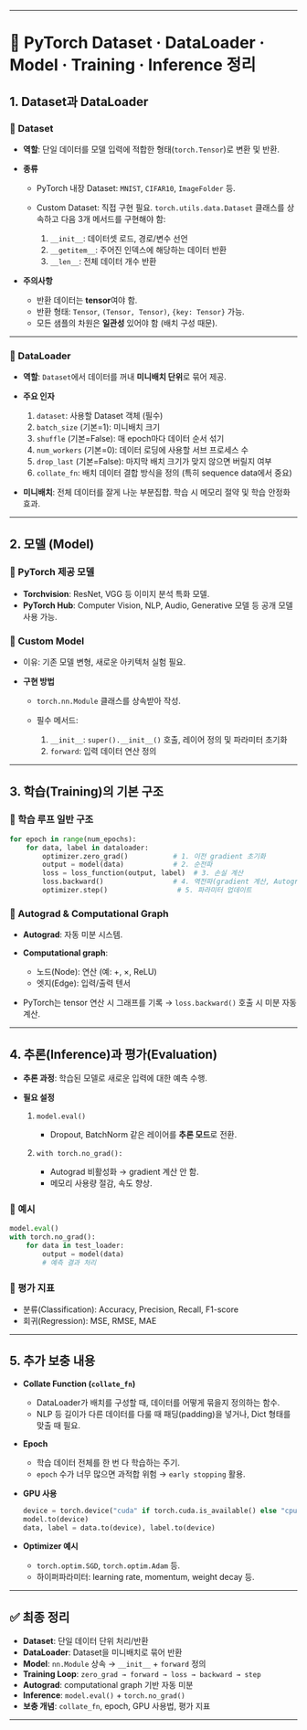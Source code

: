 
---

# 📌 PyTorch Dataset · DataLoader · Model · Training · Inference 정리

## 1. Dataset과 DataLoader

### 🔹 Dataset

* **역할**: 단일 데이터를 모델 입력에 적합한 형태(`torch.Tensor`)로 변환 및 반환.
* **종류**

  * PyTorch 내장 Dataset: `MNIST`, `CIFAR10`, `ImageFolder` 등.
  * Custom Dataset: 직접 구현 필요.
    `torch.utils.data.Dataset` 클래스를 상속하고 다음 3개 메서드를 구현해야 함:

    1. `__init__`: 데이터셋 로드, 경로/변수 선언
    2. `__getitem__`: 주어진 인덱스에 해당하는 데이터 반환
    3. `__len__`: 전체 데이터 개수 반환
* **주의사항**

  * 반환 데이터는 **tensor**여야 함.
  * 반환 형태: `Tensor`, `(Tensor, Tensor)`, `{key: Tensor}` 가능.
  * 모든 샘플의 차원은 **일관성** 있어야 함 (배치 구성 때문).

---

### 🔹 DataLoader

* **역할**: `Dataset`에서 데이터를 꺼내 **미니배치 단위**로 묶어 제공.
* **주요 인자**

  1. `dataset`: 사용할 Dataset 객체 (필수)
  2. `batch_size` (기본=1): 미니배치 크기
  3. `shuffle` (기본=False): 매 epoch마다 데이터 순서 섞기
  4. `num_workers` (기본=0): 데이터 로딩에 사용할 서브 프로세스 수
  5. `drop_last` (기본=False): 마지막 배치 크기가 맞지 않으면 버릴지 여부
  6. `collate_fn`: 배치 데이터 결합 방식을 정의 (특히 sequence data에서 중요)
* **미니배치**: 전체 데이터를 잘게 나눈 부분집합. 학습 시 메모리 절약 및 학습 안정화 효과.

---

## 2. 모델 (Model)

### 🔹 PyTorch 제공 모델

* **Torchvision**: ResNet, VGG 등 이미지 분석 특화 모델.
* **PyTorch Hub**: Computer Vision, NLP, Audio, Generative 모델 등 공개 모델 사용 가능.

### 🔹 Custom Model

* 이유: 기존 모델 변형, 새로운 아키텍처 실험 필요.
* **구현 방법**

  * `torch.nn.Module` 클래스를 상속받아 작성.
  * 필수 메서드:

    1. `__init__`: `super().__init__()` 호출, 레이어 정의 및 파라미터 초기화
    2. `forward`: 입력 데이터 연산 정의

---

## 3. 학습(Training)의 기본 구조

### 🔹 학습 루프 일반 구조

```python
for epoch in range(num_epochs):
    for data, label in dataloader:
        optimizer.zero_grad()           # 1. 이전 gradient 초기화
        output = model(data)            # 2. 순전파
        loss = loss_function(output, label)  # 3. 손실 계산
        loss.backward()                 # 4. 역전파(gradient 계산, Autograd 활용)
        optimizer.step()                 # 5. 파라미터 업데이트
```

### 🔹 Autograd & Computational Graph

* **Autograd**: 자동 미분 시스템.
* **Computational graph**:

  * 노드(Node): 연산 (예: +, ×, ReLU)
  * 엣지(Edge): 입력/출력 텐서
* PyTorch는 tensor 연산 시 그래프를 기록 → `loss.backward()` 호출 시 미분 자동 계산.

---

## 4. 추론(Inference)과 평가(Evaluation)

* **추론 과정**: 학습된 모델로 새로운 입력에 대한 예측 수행.
* **필요 설정**

  1. `model.eval()`

     * Dropout, BatchNorm 같은 레이어를 **추론 모드**로 전환.
  2. `with torch.no_grad():`

     * Autograd 비활성화 → gradient 계산 안 함.
     * 메모리 사용량 절감, 속도 향상.

### 🔹 예시

```python
model.eval()
with torch.no_grad():
    for data in test_loader:
        output = model(data)
        # 예측 결과 처리
```

### 🔹 평가 지표

* 분류(Classification): Accuracy, Precision, Recall, F1-score
* 회귀(Regression): MSE, RMSE, MAE

---

## 5. 추가 보충 내용

* **Collate Function (`collate_fn`)**

  * DataLoader가 배치를 구성할 때, 데이터를 어떻게 묶을지 정의하는 함수.
  * NLP 등 길이가 다른 데이터를 다룰 때 패딩(padding)을 넣거나, Dict 형태를 맞출 때 필요.

* **Epoch**

  * 학습 데이터 전체를 한 번 다 학습하는 주기.
  * `epoch` 수가 너무 많으면 과적합 위험 → `early stopping` 활용.

* **GPU 사용**

  ```python
  device = torch.device("cuda" if torch.cuda.is_available() else "cpu")
  model.to(device)
  data, label = data.to(device), label.to(device)
  ```

* **Optimizer 예시**

  * `torch.optim.SGD`, `torch.optim.Adam` 등.
  * 하이퍼파라미터: learning rate, momentum, weight decay 등.

---

## ✅ 최종 정리

* **Dataset**: 단일 데이터 단위 처리/반환
* **DataLoader**: Dataset을 미니배치로 묶어 반환
* **Model**: `nn.Module` 상속 → `__init__` + `forward` 정의
* **Training Loop**: `zero_grad → forward → loss → backward → step`
* **Autograd**: computational graph 기반 자동 미분
* **Inference**: `model.eval()` + `torch.no_grad()`
* **보충 개념**: `collate_fn`, epoch, GPU 사용법, 평가 지표

---

